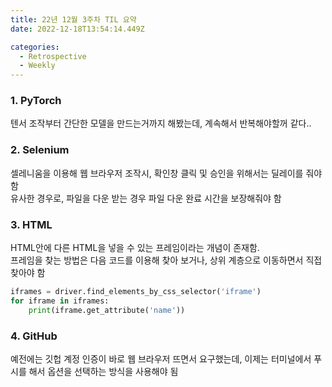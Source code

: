 ```yaml
---
title: 22년 12월 3주차 TIL 요약
date: 2022-12-18T13:54:14.449Z

categories:
  - Retrospective
  - Weekly
---
```


### 1. PyTorch
텐서 조작부터 간단한 모델을 만드는거까지 해봤는데, 계속해서 반복해야할꺼 같다..

### 2. Selenium
셀레니움을 이용해 웹 브라우저 조작시, 확인창 클릭 및 승인을 위해서는 딜레이를 줘야 함  
유사한 경우로, 파일을 다운 받는 경우 파일 다운 완료 시간을 보장해줘야 함

### 3. HTML
HTML안에 다른 HTML을 넣을 수 있는 프레임이라는 개념이 존재함.  
프레임을 찾는 방법은 다음 코드를 이용해 찾아 보거나, 상위 계층으로 이동하면서 직접 찾아야 함  

```python
iframes = driver.find_elements_by_css_selector('iframe')
for iframe in iframes:
    print(iframe.get_attribute('name'))
```

### 4. GitHub
예전에는 깃헙 계정 인증이 바로 웹 브라우저 뜨면서 요구했는데, 이제는 터미널에서 푸시를 해서 옵션을 선택하는 방식을 사용해야 됨